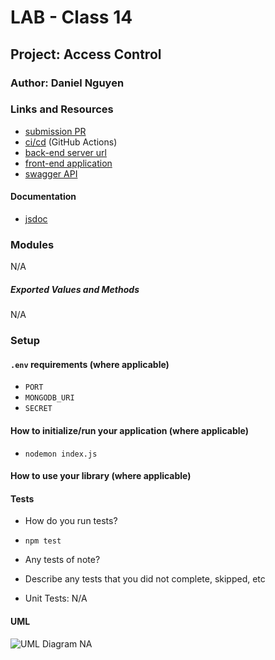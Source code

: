 # LAB - Class 14

## Project: Access Control

### Author: Daniel Nguyen

### Links and Resources

- [submission PR](https://github.com/daniel-nguyen-401-advanced-javascript/lab-10/pull/4)
- [ci/cd](https://github.com/daniel-nguyen-401-advanced-javascript/lab-10/actions) (GitHub Actions)
- [back-end server url](https://bearer-auth-lab-401.herokuapp.com)
- [front-end application](NA)
- [swagger API](https://bearer-auth-lab-401.herokuapp.com/api-docs)

#### Documentation
- [jsdoc](http://localhost:3000/api-docs)

### Modules
N/A

##### Exported Values and Methods
N/A

### Setup

#### `.env` requirements (where applicable)
- `PORT`
- `MONGODB_URI`
- `SECRET`

#### How to initialize/run your application (where applicable)
- `nodemon index.js`

#### How to use your library (where applicable)


#### Tests

- How do you run tests? 
* `npm test`

- Any tests of note?

- Describe any tests that you did not complete, skipped, etc 

- Unit Tests: N/A

#### UML

![UML Diagram]() NA
